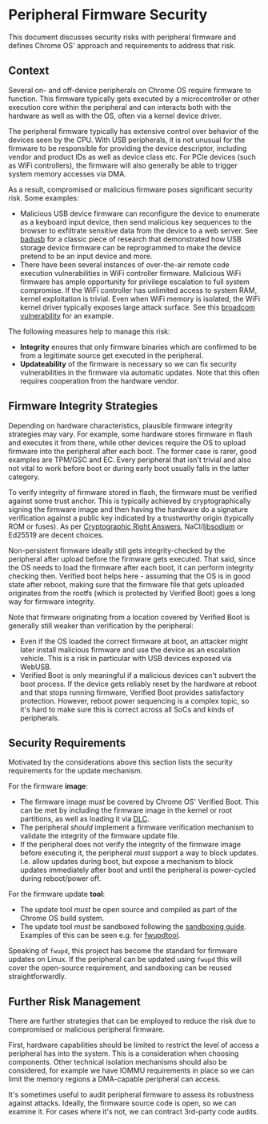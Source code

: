# Peripheral Firmware Security

This document discusses security risks with peripheral firmware and defines
Chrome OS' approach and requirements to address that risk.

## Context

Several on- and off-device peripherals on Chrome OS require firmware to
function. This firmware typically gets executed by a microcontroller or other
execution core within the peripheral and can interacts both with the hardware as
well as with the OS, often via a kernel device driver.

The peripheral firmware typically has extensive control over behavior of the
devices seen by the CPU. With USB peripherals, it is not unusual for the
firmware to be responsible for providing the device descriptor, including vendor
and product IDs as well as device class etc. For PCIe devices (such as WiFi
controllers), the firmware will also generally be able to trigger system memory
accesses via DMA.

As a result, compromised or malicious firmware poses significant security risk.
Some examples:
*   Malicious USB device firmware can reconfigure the device to enumerate as a
    keyboard input device, then send malicious key sequences to the browser to
    exfiltrate sensitive data from the device to a web server. See [badusb] for
    a classic piece of research that demonstrated how USB storage device
    firmware can be reprogrammed to make the device pretend to be an input
    device and more.
*   There have been several instances of over-the-air remote code execution
    vulnerabilities in WiFi controller firmware. Malicious WiFi firmware has
    ample opportunity for privilege escalation to full system compromise. If the
    WiFi controller has unlimited access to system RAM, kernel exploitation is
    trivial. Even when WiFi memory is isolated, the WiFi kernel driver typically
    exposes large attack surface. See this [broadcom vulnerability] for an
    example.

The following measures help to manage this risk:
*   **Integrity** ensures that only firmware binaries which are
    confirmed to be from a legitimate source get executed in the peripheral.
*   **Updateability** of the firmware is necessary so we can fix security
    vulnerabilities in the firmware via automatic updates. Note that this often
    requires cooperation from the hardware vendor.

## Firmware Integrity Strategies

Depending on hardware characteristics, plausible firmware integrity strategies
may vary. For example, some hardware stores firmware in flash and executes it
from there, while other devices require the OS to upload firmware into the
peripheral after each boot. The former case is rarer, good examples are TPM/GSC
and EC. Every peripheral that isn't trivial and also not vital to work before
boot or during early boot usually falls in the latter category.

To verify integrity of firmware stored in flash, the firmware must be verified
against some trust anchor. This is typically achieved by cryptographically
signing the firmware image and then having the hardware do a signature
verification against a public key indicated by a trustworthy origin (typically
ROM or fuses). As per [Cryptographic Right Answers], NaCl/[libsodium] or Ed25519
are decent choices.

Non-persistent firmware ideally still gets integrity-checked by the peripheral
after upload before the firmware gets executed. That said, since the OS needs to
load the firmware after each boot, it can perform integrity checking then.
Verified boot helps here - assuming that the OS is in good state after reboot,
making sure that the firmware file that gets uploaded originates from the
rootfs (which is protected by Verified Boot) goes a long way for firmware
integrity.

Note that firmware originating from a location covered by Verified Boot is
generally still weaker than verification by the peripheral:
*   Even if the OS loaded the correct firmware at boot, an attacker might
    later install malicious firmware and use the device as an escalation
    vehicle. This is a risk in particular with USB devices exposed via WebUSB.
*   Verified Boot is only meaningful if a malicious devices can't subvert the
    boot process. If the device gets reliably reset by the hardware at reboot
    and that stops running firmware, Verified Boot provides satisfactory
    protection. However, reboot power sequencing is a complex topic, so it's
    hard to make sure this is correct across all SoCs and kinds of peripherals.

## Security Requirements

Motivated by the considerations above this section lists the security
requirements for the update mechanism.

For the firmware **image**:
*   The firmware image *must* be covered by Chrome OS' Verified Boot. This
    can be met by including the firmware image in the kernel or root partitions,
    as well as loading it via [DLC].
*   The peripheral *should* implement a firmware verification mechanism to
    validate the integrity of the firmware update file.
*   If the peripheral does not verify the integrity of the firmware image before
    executing it, the peripheral *must* support a way to block updates. I.e.
    allow updates during boot, but expose a mechanism to block updates
    immediately after boot and until the peripheral is power-cycled during
    reboot/power off.

For the firmware update **tool**:
*   The update tool *must* be open source and compiled as part of the Chrome OS
    build system.
*   The update tool *must* be sandboxed following the [sandboxing guide].
    Examples of this can be seen e.g. for [fwupdtool].

Speaking of `fwupd`, this project has become the standard for firmware updates
on Linux. If the peripheral can be updated using `fwupd` this will cover the
open-source requirement, and sandboxing can be reused straightforwardly.

## Further Risk Management

There are further strategies that can be employed to reduce the risk due to
compromised or malicious peripheral firmware.

First, hardware capabilities should be limited to restrict the level of access a
peripheral has into the system. This is a consideration when choosing
components. Other technical isolation mechanisms should also be considered, for
example we have IOMMU requirements in place so we can limit the memory regions a
DMA-capable peripheral can access.

It's sometimes useful to audit peripheral firmware to assess its robustness
against attacks. Ideally, the firmware source code is open, so we can examine
it. For cases where it's not, we can contract 3rd-party code audits.

[badusb]: https://srlabs.de/bites/badusb/
[broadcom vulnerability]: https://googleprojectzero.blogspot.com/2017/04/over-air-exploiting-broadcoms-wi-fi_4.html
[DLC]: https://chromium.git.corp.google.com/chromiumos/platform2/+/master/dlcservice/docs/developer.md
[sandboxing guide]: /sandboxing.md
[fwupdtool]: https://chromium.googlesource.com/chromiumos/overlays/chromiumos-overlay/+/refs/heads/master/sys-apps/fwupd/files/fwupdtool-update.conf
[Cryptographic Right Answers]: https://latacora.micro.blog/2018/04/03/cryptographic-right-answers.html
[libsodium]: https://download.libsodium.org/doc/public-key_cryptography/public-key_signatures
